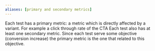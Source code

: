 ```yaml
---
aliases: [primary and secondary metrics]
---
```

Each test has a primary metric: a metric which is directly affected by a variant. For example a click through rate of the CTA
Each test also has at least one secondary metric. Since each test serve some objective (conversion increase) the primary metric is the one that related to this objective. 